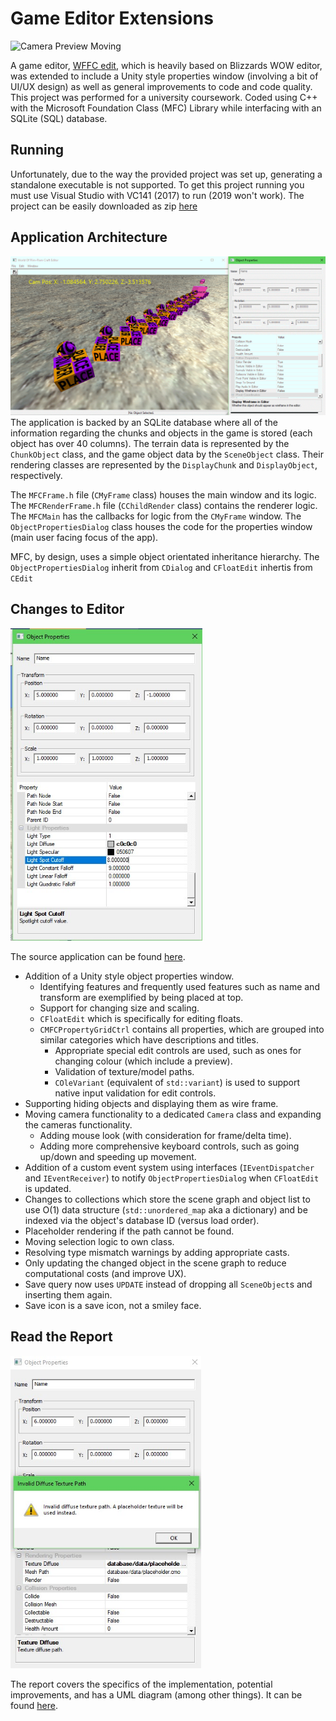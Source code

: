# Game Editor Extensions
![Camera Preview Moving](https://raw.githubusercontent.com/giodestone/Game-Editor/main/Images/GIF1.gif)

A game editor, [WFFC edit](https://github.com/savantguarde/WFFC-Edit), which is heavily based on Blizzards WOW editor, was extended to include a Unity style properties window (involving a bit of UI/UX design) as well as general improvements to code and code quality. This project was performed for a university coursework. Coded using C++ with the Microsoft Foundation Class (MFC) Library while interfacing with an SQLite (SQL) database.

## Running
Unfortunately, due to the way the provided project was set up, generating a standalone executable is not supported. To get this project running you must use Visual Studio with VC141 (2017) to run (2019 won't work). The project can be easily downloaded as zip [here](https://github.com/giodestone/Game-Editor/archive/refs/heads/main.zip)

## Application Architecture
![A scene object's properties are being updated.](https://raw.githubusercontent.com/giodestone/Game-Editor/main/Images/GIF2.gif)
The application is backed by an SQLite database where all of the information regarding the chunks and objects in the game is stored (each object has over 40 columns). The terrain data is represented by the `ChunkObject` class, and the game object data by the `SceneObject` class. Their rendering classes are represented by the `DisplayChunk` and `DisplayObject`, respectively.

The `MFCFrame.h` file (`CMyFrame` class) houses the main window and its logic. The `MFCRenderFrame.h` file (`CChildRender` class) contains the renderer logic. The `MFCMain` has the callbacks for logic from the `CMyFrame` window. The `ObjectPropertiesDialog` class houses the code for the properties window (main user facing focus of the app).

MFC, by design, uses a simple object orientated inheritance hierarchy. The `ObjectPropertiesDialog` inherit from `CDialog` and `CFloatEdit` inhertis from `CEdit`

## Changes to Editor
<img src="https://raw.githubusercontent.com/giodestone/Game-Editor/main/Images/Image4.jpg" height="500">

The source application can be found [here](https://github.com/savantguarde/WFFC-Edit).

* Addition of a Unity style object properties window.
    * Identifying features and frequently used features such as name and transform are exemplified by being placed at top.
    * Support for changing size and scaling.
    * `CFloatEdit` which is specifically for editing floats.
    * `CMFCPropertyGridCtrl` contains all properties, which are grouped into similar categories which have descriptions and titles.
        * Appropriate special edit controls are used, such as ones for changing colour (which include a preview).
        * Validation of texture/model paths.
        * `COleVariant` (equivalent of `std::variant`) is used to support native input validation for edit controls.
* Supporting hiding objects and displaying them as wire frame.
* Moving camera functionality to a dedicated `Camera` class and expanding the cameras functionality.
    * Adding mouse look (with consideration for frame/delta time).
    * Adding more comprehensive keyboard controls, such as going up/down and speeding up movement.
* Addition of a custom event system using interfaces (`IEventDispatcher` and `IEventReceiver`) to notify `ObjectPropertiesDialog` when `CFloatEdit` is updated.
* Changes to collections which store the scene graph and object list to use O(1) data structure (`std::unordered_map` aka a dictionary) and be indexed via the object's database ID (versus load order).
* Placeholder rendering if the path cannot be found.
* Moving selection logic to own class.
* Resolving type mismatch warnings by adding appropriate casts.
* Only updating the changed object in the scene graph to reduce computational costs (and improve UX).
* Save query now uses `UPDATE` instead of dropping all `SceneObject`s and inserting them again.
* Save icon is a save icon, not a smiley face.

## Read the Report
<img src="https://raw.githubusercontent.com/giodestone/Game-Editor/main/Images/Image3.jpg" height="500">

The report covers the specifics of the implementation, potential improvements, and has a UML diagram (among other things). It can be found [here](TODO).